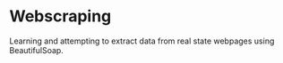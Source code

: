 # Webscraping
Learning and attempting to extract data from real state webpages using BeautifulSoap.
